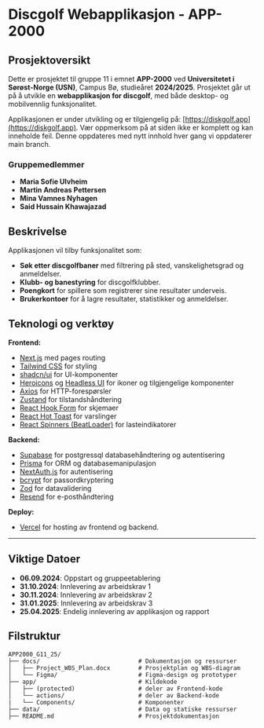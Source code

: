 # Discgolf Webapplikasjon - APP-2000

## Prosjektoversikt

Dette er prosjektet til gruppe 11 i emnet **APP-2000** ved **Universitetet i Sørøst-Norge (USN)**, Campus Bø, studieåret **2024/2025**. Prosjektet går ut på å utvikle en **webapplikasjon for discgolf**, med både desktop- og mobilvennlig funksjonalitet.

Applikasjonen er under utvikling og er tilgjengelig på: [https://diskgolf.app](https://diskgolf.app). Vær oppmerksom på at siden ikke er komplett og kan inneholde feil. Denne oppdateres med nytt innhold hver gang vi oppdaterer main branch.

### Gruppemedlemmer
- **Maria Sofie Ulvheim**
- **Martin Andreas Pettersen**
- **Mina Vamnes Nyhagen**
- **Said Hussain Khawajazad**

## Beskrivelse

Applikasjonen vil tilby funksjonalitet som:
- **Søk etter discgolfbaner** med filtrering på sted, vanskelighetsgrad og anmeldelser.
- **Klubb- og banestyring** for discgolfklubber.
- **Poengkort** for spillere som registrerer sine resultater underveis.
- **Brukerkontoer** for å lagre resultater, statistikker og anmeldelser.

## Teknologi og verktøy

**Frontend:**
- [Next.js](https://nextjs.org/) med pages routing
- [Tailwind CSS](https://tailwindcss.com/) for styling
- [shadcn/ui](https://shadcn.dev/) for UI-komponenter
- [Heroicons](https://heroicons.com/) og [Headless UI](https://headlessui.dev/) for ikoner og tilgjengelige komponenter
- [Axios](https://axios-http.com/) for HTTP-forespørsler
- [Zustand](https://github.com/pmndrs/zustand) for tilstandshåndtering
- [React Hook Form](https://react-hook-form.com/) for skjemaer
- [React Hot Toast](https://react-hot-toast.com/) for varslinger
- [React Spinners (BeatLoader)](https://www.npmjs.com/package/react-spinners) for lasteindikatorer

**Backend:**
- [Supabase](https://supabase.com/) for postgressql databasehåndtering og autentisering
- [Prisma](https://www.prisma.io/) for ORM og databasemanipulasjon
- [NextAuth.js](https://next-auth.js.org/) for autentisering
- [bcrypt](https://www.npmjs.com/package/bcrypt) for passordkryptering
- [Zod](https://zod.dev/) for datavalidering
- [Resend](https://resend.com/) for e-posthåndtering

**Deploy:**
- [Vercel](https://vercel.com/) for hosting av frontend og backend.

---

## Viktige Datoer

- **06.09.2024**: Oppstart og gruppeetablering
- **31.10.2024**: Innlevering av arbeidskrav 1
- **30.11.2024**: Innlevering av arbeidskrav 2
- **31.01.2025**: Innlevering av arbeidskrav 3
- **25.04.2025**: Endelig innlevering av applikasjon og rapport

## Filstruktur
```plaintext
APP2000_G11_25/
├── docs/                            # Dokumentasjon og ressurser
│   ├── Project_WBS_Plan.docx        # Prosjektplan og WBS-diagram
│   └── Figma/                       # Figma-design og prototyper
├── app/                             # Kildekode
│   ├── (protected)                  # deler av Frontend-kode
│   └── actions/                     # deler av Backend-kode
|   └── Components/                  # Komponenter
├── data/                            # Data og statiske ressurser
├── README.md                        # Prosjektdokumentasjon
